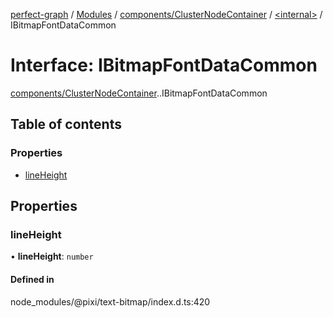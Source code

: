 [perfect-graph](../README.md) / [Modules](../modules.md) / [components/ClusterNodeContainer](../modules/components_ClusterNodeContainer.md) / [<internal\>](../modules/components_ClusterNodeContainer._internal_.md) / IBitmapFontDataCommon

# Interface: IBitmapFontDataCommon

[components/ClusterNodeContainer](../modules/components_ClusterNodeContainer.md).[<internal>](../modules/components_ClusterNodeContainer._internal_.md).IBitmapFontDataCommon

## Table of contents

### Properties

- [lineHeight](components_ClusterNodeContainer._internal_.IBitmapFontDataCommon.md#lineheight)

## Properties

### lineHeight

• **lineHeight**: `number`

#### Defined in

node_modules/@pixi/text-bitmap/index.d.ts:420
